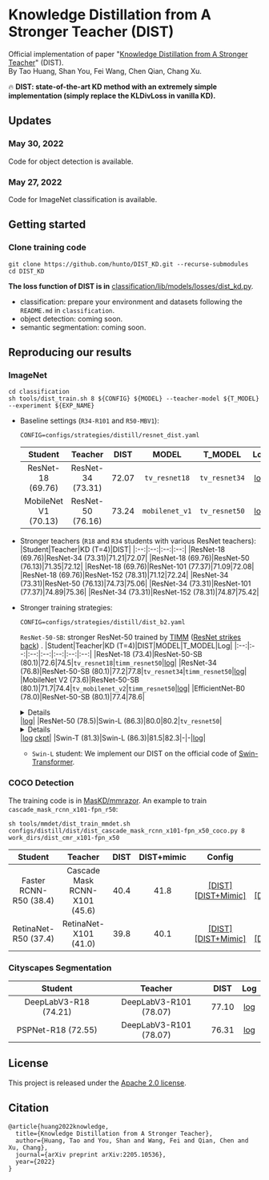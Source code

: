 # Knowledge Distillation from A Stronger Teacher (DIST)  
Official implementation of paper "[Knowledge Distillation from A Stronger Teacher](https://arxiv.org/abs/2205.10536)" (DIST).  
By Tao Huang, Shan You, Fei Wang, Chen Qian, Chang Xu.

:fire: **DIST: state-of-the-art KD method with an extremely simple implementation (simply replace the KLDivLoss in vanilla KD).**

## Updates  
### May 30, 2022  
Code for object detection is available.

### May 27, 2022  
Code for ImageNet classification is available.  

## Getting started  
### Clone training code  
```shell
git clone https://github.com/hunto/DIST_KD.git --recurse-submodules
cd DIST_KD
```

**The loss function of DIST is in** [classification/lib/models/losses/dist_kd.py](https://github.com/hunto/image_classification_sota/blob/main/lib/models/losses/dist_kd.py).

* classification: prepare your environment and datasets following the `README.md` in `classification`.  
* object detection: coming soon.
* semantic segmentation: coming soon.

## Reproducing our results  
### ImageNet

```
cd classification
sh tools/dist_train.sh 8 ${CONFIG} ${MODEL} --teacher-model ${T_MODEL} --experiment ${EXP_NAME}
```

* Baseline settings (`R34-R101` and `R50-MBV1`):  
    ```
    CONFIG=configs/strategies/distill/resnet_dist.yaml
    ```
    |Student|Teacher|DIST|MODEL|T_MODEL|Log|Ckpt|
    |:--:|:--:|:--:|:--:|:--:|:--:|:--:|
    |ResNet-18 (69.76)|ResNet-34 (73.31)|72.07|`tv_resnet18`|`tv_resnet34`|[log](https://github.com/hunto/DIST_KD/releases/download/v0.0.1/baseline_Res34-Res18.txt)|[ckpt](https://drive.google.com/file/d/1_nzcAwxZApLU496iypsdeNhXYzPA4ZF4/view?usp=sharing)|
    |MobileNet V1 (70.13)|ResNet-50 (76.16)|73.24|`mobilenet_v1`|`tv_resnet50`|[log](https://github.com/hunto/DIST_KD/releases/download/v0.0.1/baseline_Res50-MBV1.txt)|[ckpt](https://drive.google.com/file/d/1uSzFbcY6uudQgfDBxHataBPO1xX8J_yW/view?usp=sharing)|


* Stronger teachers (`R18` and `R34` students with various ResNet teachers):  
    |Student|Teacher|KD (T=4)|DIST|
    |:--:|:--:|:--:|:--:|
    |ResNet-18 (69.76)|ResNet-34 (73.31)|71.21|72.07|
    |ResNet-18 (69.76)|ResNet-50 (76.13)|71.35|72.12|
    |ResNet-18 (69.76)|ResNet-101 (77.37)|71.09|72.08|
    |ResNet-18 (69.76)|ResNet-152 (78.31)|71.12|72.24|
    |ResNet-34 (73.31)|ResNet-50 (76.13)|74.73|75.06|
    |ResNet-34 (73.31)|ResNet-101 (77.37)|74.89|75.36|
    |ResNet-34 (73.31)|ResNet-152 (78.31)|74.87|75.42|
    
* Stronger training strategies:  
    ```
    CONFIG=configs/strategies/distill/dist_b2.yaml
    ```
    `ResNet-50-SB`: stronger ResNet-50 trained by [TIMM](https://github.com/rwightman/pytorch-image-models) ([ResNet strikes back](https://arxiv.org/abs/2110.00476)) .
    |Student|Teacher|KD (T=4)|DIST|MODEL|T_MODEL|Log|
    |:--:|:--:|:--:|:--:|:--:|:--:|:--:|
    |ResNet-18 (73.4)|ResNet-50-SB (80.1)|72.6|74.5|`tv_resnet18`|`timm_resnet50`|[log](https://github.com/hunto/DIST_KD/releases/download/v0.0.1/stronger_Res50SB-Res18.txt)|
    |ResNet-34 (76.8)|ResNet-50-SB (80.1)|77.2|77.8|`tv_resnet34`|`timm_resnet50`|[log](https://github.com/hunto/DIST_KD/releases/download/v0.0.1/stronger_Res50SB-Res34.txt)|
    |MobileNet V2 (73.6)|ResNet-50-SB (80.1)|71.7|74.4|`tv_mobilenet_v2`|`timm_resnet50`|[log](https://github.com/hunto/DIST_KD/releases/download/v0.0.1/stronger_Res50SB-MBV2.txt)|
    |EfficientNet-B0 (78.0)|ResNet-50-SB (80.1)|77.4|78.6|<details>`timm_tf_efficientnet_b0`|`timm_resnet50`</details>|[log](https://github.com/hunto/DIST_KD/releases/download/v0.0.1/stronger_Res50SB-EfficientNetB0.txt)|
    |ResNet-50 (78.5)|Swin-L (86.3)|80.0|80.2|`tv_resnet50`|<details>`timm_swin_large_patch4_window7_224`</details>|[log](https://github.com/hunto/DIST_KD/releases/download/v0.0.1/stronger_SwinL-Res50.txt) [ckpt](https://drive.google.com/file/d/1iZFP53i4Yw7lqvfV707aTBddN_waEU1r/view?usp=sharing)|
    |Swin-T (81.3)|Swin-L (86.3)|81.5|82.3|-|-|[log](https://github.com/hunto/DIST_KD/releases/download/v0.0.1/stronger_SwinL-SwinT.txt)|

    * `Swin-L` student:
    We implement our DIST on the official code of [Swin-Transformer](https://github.com/microsoft/Swin-Transformer).


### COCO Detection  

The training code is in [MasKD/mmrazor](https://github.com/hunto/MasKD/tree/main/mmrazor). An example to train `cascade_mask_rcnn_x101-fpn_r50`:  
```shell
sh tools/mmdet/dist_train_mmdet.sh configs/distill/dist/dist_cascade_mask_rcnn_x101-fpn_x50_coco.py 8 work_dirs/dist_cmr_x101-fpn_x50
```

|Student|Teacher|DIST|DIST+mimic|Config|Log|
|:--:|:--:|:--:|:--:|:--:|:--:|
|Faster RCNN-R50 (38.4)|Cascade Mask RCNN-X101 (45.6)|40.4|41.8|[[DIST]](https://github.com/hunto/MasKD/blob/main/mmrazor/configs/distill/dist/dist_cascade_mask_rcnn_x101-fpn_x50_coco.py) [[DIST+Mimic]](https://github.com/hunto/MasKD/blob/main/mmrazor/configs/distill/dist/dist+mimic_cascade_mask_rcnn_x101-fpn_x50_coco.py)|[[DIST]](https://github.com/hunto/DIST_KD/releases/download/v0.0.1/det_DIST_fpn-r50_cascade-rcnn-x101.txt) [[DIST+Mimic]](https://github.com/hunto/DIST_KD/releases/download/v0.0.1/det_DIST+mimic_fpn-r50_cascade-rcnn-x101.txt)|
|RetinaNet-R50 (37.4)|RetinaNet-X101 (41.0)|39.8|40.1|[[DIST]](https://github.com/hunto/MasKD/blob/main/mmrazor/configs/distill/dist/dist_retinanet_x101-retinanet-r50_coco.py) [[DIST+Mimic]](https://github.com/hunto/MasKD/blob/main/mmrazor/configs/distill/dist/dist%2Bmimic_retinanet_x101-retinanet-r50_coco.py)|[[DIST]](https://github.com/hunto/DIST_KD/releases/download/v0.0.1/det_DIST_retinanet-r50_retinanet-x101.txt) [[DIST+Mimic]](https://github.com/hunto/DIST_KD/releases/download/v0.0.1/det_DIST+mimic_retinanet-r50_retinanet-x101.txt)|


### Cityscapes Segmentation  
|Student|Teacher|DIST|Log|
|:--:|:--:|:--:|:--:|
|DeepLabV3-R18 (74.21)|DeepLabV3-R101 (78.07)|77.10|[log](https://github.com/hunto/DIST_KD/releases/download/v0.0.1/seg_DIST_deeplabv3_resnet101_resnet18_log.txtv)|
|PSPNet-R18 (72.55)|DeepLabV3-R101 (78.07)|76.31|[log](https://github.com/hunto/DIST_KD/releases/download/v0.0.1/seg_DIST_psp_resnet101_resnet18_log.txt)|


## License  
This project is released under the [Apache 2.0 license](LICENSE).

## Citation  
```
@article{huang2022knowledge,
  title={Knowledge Distillation from A Stronger Teacher},
  author={Huang, Tao and You, Shan and Wang, Fei and Qian, Chen and Xu, Chang},
  journal={arXiv preprint arXiv:2205.10536},
  year={2022}
}
```